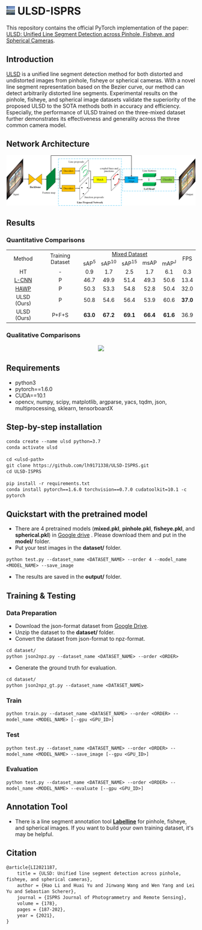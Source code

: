 [<img height="23" src="https://github.com/lh9171338/Outline/blob/master/icon.jpg"/>](https://github.com/lh9171338/Outline) ULSD-ISPRS
===
This repository contains the official PyTorch implementation of the paper: [ULSD: Unified Line Segment Detection across Pinhole, Fisheye, and Spherical Cameras](https://www.sciencedirect.com/science/article/abs/pii/S0924271621001623).

## Introduction
[ULSD](https://www.sciencedirect.com/science/article/abs/pii/S0924271621001623) is a unified line segment detection method for both distorted and undistorted images from pinhole, fisheye or spherical cameras. With a novel line segment representation based on the Bezier curve, our method can detect arbitrarily distorted line segments. Experimental results on the pinhole, fisheye, and spherical image datasets validate the superiority of the proposed ULSD to the SOTA methods both in accuracy and efficiency. Especially, the performance of ULSD trained on the three-mixed dataset further demonstrates its effectiveness and generality across the three common camera model.

## Network Architecture
<p align="center"><img width="600" src="figure/Network.png"/></p>
    
## Results

### Quantitative Comparisons

<html>
<table align="center">
	<tr>
		<td rowspan="2" colspan="1" align="center">Method</td>
		<td rowspan="2" colspan="1" align="center">Training Dataset</td>
		<td rowspan="1" colspan="5" align="center"><a href="https://drive.google.com/drive/folders/1K-pGDDPrXkCmWCcoyYvURZ86ZzA5O6E_?usp=sharing">Mixed Dataset</a></td>
		<td rowspan="2" colspan="1" align="center">FPS</td>
	</tr>
	<tr>
		<td align="center">sAP<sup>5</sup></td>
		<td align="center">sAP<sup>10</sup></td>
		<td align="center">sAP<sup>15</sup></td>
		<td align="center">msAP</td>
		<td align="center">mAP<sup>J</sup></td>
	</tr>
	<tr>
		<td align="center">HT</td>
		<td align="center">-</td>
		<td align="center">0.9</td>
		<td align="center">1.7</td>
		<td align="center">2.5</td>
		<td align="center">1.7</td>
		<td align="center">6.1</td>
		<td align="center">0.3</td>
	</tr>
	<tr>
		<td align="center"><a href="https://github.com/zhou13/lcnn">L-CNN</a></td>
		<td align="center">P</td>
		<td align="center">46.7</td>
		<td align="center">49.9</td>
		<td align="center">51.4</td>
		<td align="center">49.3</td>
		<td align="center">50.6</td>
		<td align="center">13.4</td>
	</tr>
	<tr>
		<td align="center"><a href="https://github.com/cherubicXN/hawp">HAWP</a></td>
		<td align="center">P</td>
		<td align="center">50.3</td>
		<td align="center">53.3</td>
		<td align="center">54.8</td>
		<td align="center">52.8</td>
		<td align="center">50.4</td>
		<td align="center">32.0</td>
	</tr>
	<tr>
		<td align="center">ULSD (Ours)</td>
		<td align="center">P</td>
		<td align="center">50.8</td>
		<td align="center">54.6</td>
		<td align="center">56.4</td>
		<td align="center">53.9</td>
		<td align="center">60.6</td>
		<td align="center"><b>37.0</b></td>
	</tr>
	<tr>
		<td align="center">ULSD (Ours)</td>
		<td align="center">P+F+S</td>
		<td align="center"><b>63.0</b></td>
		<td align="center"><b>67.2</b></td>
		<td align="center"><b>69.1</b></td>
		<td align="center"><b>66.4</b></td>
		<td align="center"><b>61.6</b></td>
		<td align="center">36.9</td>
	</tr>
</table>
</html>

### Qualitative Comparisons

<p align="center">
    <img src="figure/Qualitative-mixed.png"/>
</p> 


## Requirements

* python3
* pytorch==1.6.0
* CUDA==10.1
* opencv, numpy, scipy, matplotlib, argparse, yacs, tqdm, json, multiprocessing, sklearn, tensorboardX

## Step-by-step installation
```shell
conda create --name ulsd python=3.7
conda activate ulsd

cd <ulsd-path>
git clone https://github.com/lh9171338/ULSD-ISPRS.git
cd ULSD-ISPRS

pip install -r requirements.txt
conda install pytorch==1.6.0 torchvision==0.7.0 cudatoolkit=10.1 -c pytorch
```

## Quickstart with the pretrained model
* There are 4 pretrained models (**mixed.pkl**, **pinhole.pkl**, **fisheye.pkl**, and **spherical.pkl**) in [Google drive](https://drive.google.com/drive/folders/1YkK4nvMLJm12GclxJ8SOdzCZlKcDHjPR?usp=sharing)
. Please download them and put in the **model/** folder.
* Put your test images in the **dataset/** folder.
```shell
python test.py --dataset_name <DATASET_NAME> --order 4 --model_name <MODEL_NAME> --save_image
```
* The results are saved in the **output/** folder.

## Training & Testing

### Data Preparation

* Download the json-format dataset from [Google Drive](https://drive.google.com/drive/folders/1K-pGDDPrXkCmWCcoyYvURZ86ZzA5O6E_?usp=sharing).
* Unzip the dataset to the **dataset/** folder.
* Convert the dataset from json-format to npz-format.
```shell
cd dataset/
python json2npz.py --dataset_name <DATASET_NAME> --order <ORDER>
```

* Generate the ground truth for evaluation.
```shell
cd dataset/
python json2npz_gt.py --dataset_name <DATASET_NAME>
```

### Train

```shell
python train.py --dataset_name <DATASET_NAME> --order <ORDER> --model_name <MODEL_NAME> [--gpu <GPU_ID>]
```

### Test

```shell
python test.py --dataset_name <DATASET_NAME> --order <ORDER> --model_name <MODEL_NAME> --save_image [--gpu <GPU_ID>]
```

### Evaluation

```shell
python test.py --dataset_name <DATASET_NAME> --order <ORDER> --model_name <MODEL_NAME> --evaluate [--gpu <GPU_ID>]
```

## Annotation Tool

* There is a line segment annotation tool [**Labelline**](https://github.com/lh9171338/Labelline) for pinhole, fisheye, and spherical images. If you want to build your own training dataset, it's may be helpful.

## Citation
```
@article{LI2021187,
    title = {ULSD: Unified line segment detection across pinhole, fisheye, and spherical cameras},
    author = {Hao Li and Huai Yu and Jinwang Wang and Wen Yang and Lei Yu and Sebastian Scherer},
    journal = {ISPRS Journal of Photogrammetry and Remote Sensing},
    volume = {178},
    pages = {187-202},
    year = {2021},
}
```

